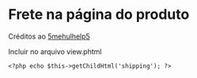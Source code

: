 # Frete na página do produto

Créditos ao [5mehulhelp5](https://github.com/5mehulhelp5)

Incluir no arquivo view.phtml
```
<?php echo $this->getChildHtml('shipping'); ?>
```
